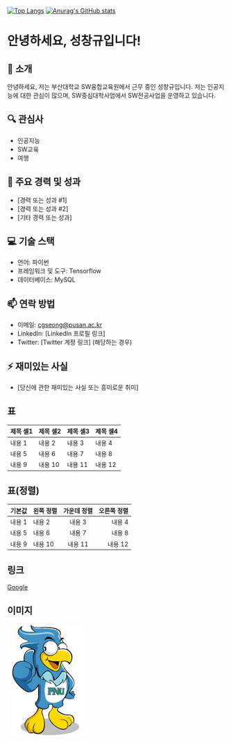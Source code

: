 [![Top Langs](https://github-readme-stats.vercel.app/api/top-langs/?username=itpusan)](https://github.com/anuraghazra/github-readme-stats)
[![Anurag's GitHub stats](https://github-readme-stats.vercel.app/api?username=itpusan)](https://github.com/anuraghazra/github-readme-stats)
# 안녕하세요, 성창규입니다!

## 👋 소개
안녕하세요, 저는 부산대학교 SW융합교육원에서 근무 중인 성창규입니다. 저는 인공지능에 대한 관심이 많으며, SW중심대학사업에서 SW전공사업을 운영하고 있습니다.

## 🔍 관심사
- 인공지능
- SW교육
- 여행

## 🌟 주요 경력 및 성과
- [경력 또는 성과 #1]
- [경력 또는 성과 #2]
- [기타 경력 또는 성과]

## 💻 기술 스택
- 언어: 파이썬
- 프레임워크 및 도구: Tensorflow
- 데이터베이스: MySQL

## 📫 연락 방법
- 이메일: cgseong@pusan.ac.kr
- LinkedIn: [LinkedIn 프로필 링크]
- Twitter: [Twitter 계정 링크] (해당하는 경우)

## ⚡ 재미있는 사실
- [당신에 관한 재미있는 사실 또는 흥미로운 취미]

## 표
|제목 셀1|제목 셀2|제목 셀3|제목 셀4|
|---|---|---|---|
|내용 1|내용 2|내용 3|내용 4|
|내용 5|내용 6|내용 7|내용 8|
|내용 9|내용 10|내용 11|내용 12|

## 표(정렬)
|기본값|왼쪽 정렬|가운데 정렬|오른쪽 정렬|
|---|:---|:---:|---:|
|내용 1|내용 2|내용 3|내용 4|
|내용 5|내용 6|내용 7|내용 8|
|내용 9|내용 10|내용 11|내용 12|

## 링크
[Google](http://www.google.co.kr)

## 이미지
![ex_screenshot](./img/sanjinee_01.jpg)
